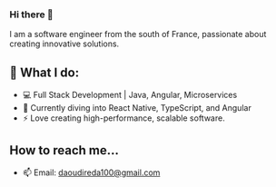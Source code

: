 ### Hi there 👋

I am a software engineer from the south of France, passionate about creating innovative solutions.

## 🚀 What I do:
- 💻 Full Stack Development | Java, Angular, Microservices
- 🌱 Currently diving into React Native, TypeScript, and Angular
- ⚡ Love creating high-performance, scalable software.

## How to reach me...
- 📫 Email: daoudireda100@gmail.com

